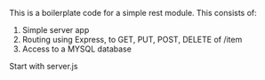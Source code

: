 This is a boilerplate code for a simple rest module.
This consists of:
1. Simple server app
2. Routing using Express, to GET, PUT, POST, DELETE of /item
3. Access to a MYSQL database

Start with server.js
